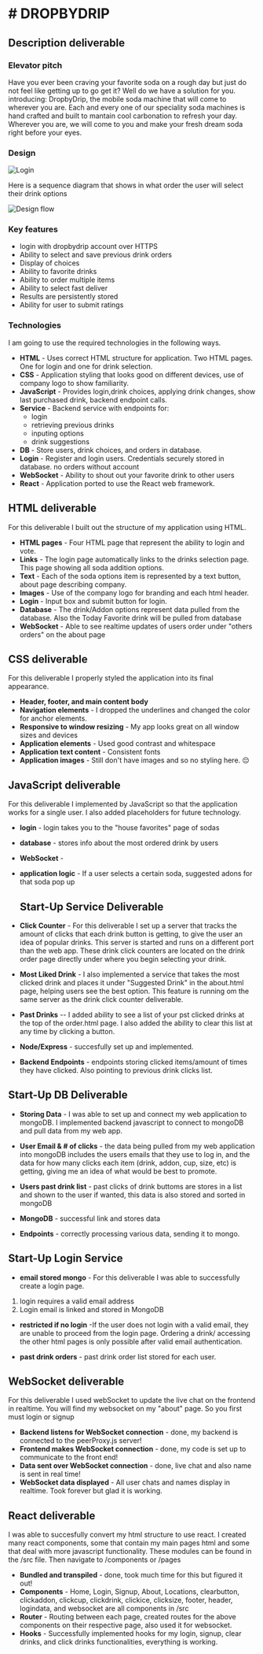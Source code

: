 # # DROPBYDRIP

## Description deliverable

### Elevator pitch

Have you ever been craving your favorite soda on a rough day but just do not feel like getting up to go get it? Well do we have a solution for you. introducing: DropbyDrip, the mobile soda machine that will come to wherever you are. Each and every one of our speciality soda machines is hand crafted and built to mantain cool carbonation to refresh your day. Wherever you are, we will come to you and make your fresh dream soda right before your eyes.

### Design

![Login](https://github.com/Hoosieman/DropByDrip/assets/141951470/84b88a62-4790-4ba1-91b0-72ab5ec7861d)



Here is a sequence diagram that shows in what order the user will select their drink options

![Design flow](https://github.com/Hoosieman/DropByDrip/assets/141951470/121a10fd-4a6c-4ad6-ba35-76a9a1ae79cd)

### Key features

- login with dropbydrip account over HTTPS
- Ability to select and save previous drink orders
- Display of choices
- Ability to favorite drinks
- Ability to order multiple items
- Ability to select fast deliver
- Results are persistently stored
- Ability for user to submit ratings

### Technologies

I am going to use the required technologies in the following ways.

- **HTML** - Uses correct HTML structure for application. Two HTML pages. One for login and one for drink selection.
- **CSS** - Application styling that looks good on different devices, use of company logo to show familiarity.
- **JavaScript** - Provides login,drink choices, applying drink changes, show last purchased drink, backend endpoint calls.
- **Service** - Backend service with endpoints for:
  - login
  - retrieving previous drinks
  - inputing options
  - drink suggestions
- **DB** - Store users, drink choices, and orders in database.
- **Login** - Register and login users. Credentials securely stored in database. no orders without account
- **WebSocket** - Ability to shout out your favorite drink to other users
- **React** - Application ported to use the React web framework.

## HTML deliverable

For this deliverable I built out the structure of my application using HTML.

- **HTML pages** - Four HTML page that represent the ability to login and vote.
- **Links** - The login page automatically links to the drinks selection page. This page showing all soda addition options.
- **Text** - Each of the soda options item is represented by a text button, about page describing company.
- **Images** - Use of the company logo for branding and each html header.
- **Login** - Input box and submit button for login.
- **Database** - The drink/Addon options represent data pulled from the database. Also the Today Favorite drink will be pulled from database
- **WebSocket** - Able to see realtime updates of users order under "others orders" on the about page

## CSS deliverable

For this deliverable I properly styled the application into its final appearance.

- **Header, footer, and main content body**
- **Navigation elements** - I dropped the underlines and changed the color for anchor elements.
- **Responsive to window resizing** - My app looks great on all window sizes and devices
- **Application elements** - Used good contrast and whitespace
- **Application text content** - Consistent fonts
- **Application images** - Still don't have images and so no styling here. 😔

## JavaScript deliverable

For this deliverable I implemented by JavaScript so that the application works for a single user. I also added placeholders for future technology.

- **login** - login takes you to the "house favorites" page of sodas
- **database** - stores info about the most ordered drink by users
- **WebSocket** - 
- **application logic** - If a user selects a certain soda, suggested adons for that soda pop up

  ## Start-Up Service Deliverable ##

- **Click Counter**  - For this deliverable I set up a server that tracks the amount of clicks that each drink button is getting, to give the user an idea of popular drinks. This server is started and runs on a different port than the web app. These drink click counters are located on the drink order page directly under where you begin selecting your drink.

- **Most Liked Drink** - I also implemented a service that takes the most clicked drink and places it under "Suggested Drink" in the about.html page, helping users see the best option. This feature is running om the same server as the drink click counter deliverable.

- **Past Drinks** -- I added ability to see a list of your pst clicked drinks at the top of the order.html page. I also added the ability to clear this list at any time by clicking a button.

- **Node/Express** - succesfully set up and implemented.

- **Backend Endpoints** - endpoints storing clicked items/amount of times they have clicked. Also pointing to previous drink clicks list.


## Start-Up DB Deliverable

- **Storing Data** - I was able to set up and connect my web application to mongoDB. I implemented backend javascript to connect to mongoDB and pull data from my web app.

- **User Email & # of clicks** - the data being pulled from my web application into mongoDB includes the users emails that they use to log in, and the data for how many clicks each item (drink, addon, cup, size, etc) is getting, giving me an idea of what would be best to promote.

- **Users past drink list** - past clicks of drink buttoms are stores in a list and shown to the user if wanted, this data is also stored and sorted in mongoDB

- **MongoDB** - successful link and stores data

- **Endpoints** - correctly processing various data, sending it to mongo.


## Start-Up Login Service

- **email stored mongo** - For this deliverable I was able to successfully create a login page.
1. login requires a valid email address
2. Login email is linked and stored in MongoDB

- **restricted if no login** -If the user does not login with a valid email, they are unable to proceed from the login page. Ordering a drink/ accessing the other html pages is only possible after valid email authentication.

- **past drink orders** - past drink order list stored for each user.

## WebSocket deliverable

For this deliverable I used webSocket to update the live chat on the frontend in realtime.
You will find my websocket on my "about" page. So you first must login or signup

- **Backend listens for WebSocket connection** - done, my backend is connected to the peerProxy.js server!
- **Frontend makes WebSocket connection** - done, my code is set up to communicate to the front end!
- **Data sent over WebSocket connection** - done, live chat and also name is sent in real time!
- **WebSocket data displayed** - All user chats and names display in realtime. Took forever but glad it is working.

## React deliverable

I was able to succesfully convert my html structure to use react. I created many react components, some that contain my main pages html and some that deal with more javascript functionality. These modules can be found in the /src file. Then navigate to /components or /pages

- **Bundled and transpiled** - done, took much time for this but figured it out!
- **Components** - Home, Login, Signup, About, Locations, clearbutton, clickaddon, clickcup, clickdrink, clickice, clicksize, footer, header, logindata, and websocket are all components in /src
- **Router** - Routing between each page, created routes for the above components on their respective page, also used it for websocket.
- **Hooks** - Successfully implemented hooks for my login, signup, clear drinks, and click drinks functionalities, everything is working.
